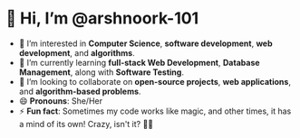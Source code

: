 # 👋 Hi, I’m @arshnoork-101

- 👀 I’m interested in **Computer Science**, **software development**, **web development**, and **algorithms**.
- 🌱 I’m currently learning **full-stack Web Development**, **Database Management**, along with **Software Testing**.
- 💞️ I’m looking to collaborate on **open-source projects**, **web applications**, and **algorithm-based problems**.
- 😄 **Pronouns**: She/Her
- ⚡ **Fun fact**: Sometimes my code works like magic, and other times, it has a mind of its own! Crazy, isn't it? 🤷‍♀️


<!--
**arshnoork-101/arshnoork-101** is a ✨ _special_ ✨ repository because its `README.md` (this file) appears on your GitHub profile.

Here are some ideas to get you started:

- 🔭 I’m currently working on ...
- 🌱 I’m currently learning ...
- 👯 I’m looking to collaborate on ...
- 🤔 I’m looking for help with ...
- 💬 Ask me about ...
- 📫 How to reach me: ...
- 😄 Pronouns: ...
- ⚡ Fun fact: ...
-->
